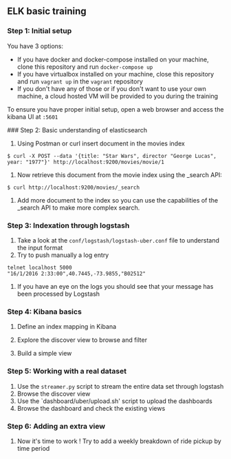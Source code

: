 ## ELK basic training

### Step 1: Initial setup
You have 3 options:
* If you have docker and docker-compose installed on your machine, clone this repository and run `docker-compose up`
* If you have virtualbox installed on your machine, close this repository and run `vagrant up` in the `vagrant` repository
* If you don't have any of those or if you don't want to use your own machine, a cloud hosted VM will be provided to you
during the training

To ensure you have proper initial setup, open a web browser and access the kibana UI at `:5601`

### Step 2: Basic understanding of elasticsearch

1. Using Postman or curl insert document in the movies index

  ```
  $ curl -X POST --data '{title: "Star Wars", director "George Lucas", year: "1977"}' http://localhost:9200/movies/movie/1
  ```

1. Now retrieve this document from the movie index using the _search API:

  ```
  $ curl http://localhost:9200/movies/_search
  ```

1. Add more document to the index so you can use the capabilities of the _search API to make more complex search. 

### Step 3: Indexation through logstash

1. Take a look at the `conf/logstash/logstash-uber.conf` file to understand the input format
1. Try to push manually a log entry
```
telnet localhost 5000
"16/1/2016 2:33:00",40.7445,-73.9855,"B02512"
```
1. If you have an eye on the logs you should see that your message has been processed by Logstash

### Step 4: Kibana basics

1. Define an index mapping in Kibana

1. Explore the discover view to browse and filter

1. Build a simple view

### Step 5: Working with a real dataset

1. Use the `streamer.py` script to stream the entire data set through logstash 
1. Browse the discover view
1. Use the `dashboard/uber/upload.sh' script to upload the dashboards
1. Browse the dashboard and check the existing views

### Step 6: Adding an extra view

1. Now it's time to work ! Try to add a weekly breakdown of ride pickup by time period 
